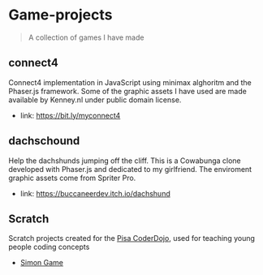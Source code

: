 # Game-projects
> A collection of games I have made

## connect4

Connect4 implementation in JavaScript using minimax alghoritm and the Phaser.js framework. Some of the graphic assets I have used are made available by Kenney.nl under public domain license.
* link: https://bit.ly/myconnect4

## dachschound

Help the dachshunds jumping off the cliff. This is a Cowabunga clone developed with Phaser.js and dedicated to my girlfriend. The enviroment graphic assets come from Spriter Pro.
* link: https://buccaneerdev.itch.io/dachshund

## Scratch

Scratch projects created for the [Pisa CoderDojo](https://pisa.coderdojo.it/), used for teaching young people coding concepts
* [Simon Game](https://scratch.mit.edu/projects/220085608/)
